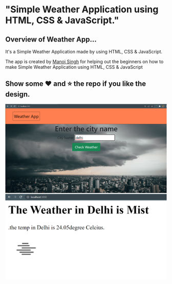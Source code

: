 # "Simple Weather Application using HTML, CSS &amp; JavaScript."

## Overview of Weather App...

It's a  Simple Weather Application made by using HTML, CSS &amp; JavaScript.

The app is created by [Manoj Singh](https://www.linkedin.com/in/manojbishtt/) for helping out the beginners on how to make Simple Weather Application using HTML, CSS &amp; JavaScript

## Show some :heart: and :star: the repo if you like the design.

![WeatherApp](https://github.com/MaahiSinghGit/Weather-Website/blob/master/img/weather1.png)
![WeatherApp](https://github.com/MaahiSinghGit/Weather-Website/blob/master/img/weather2.png)


